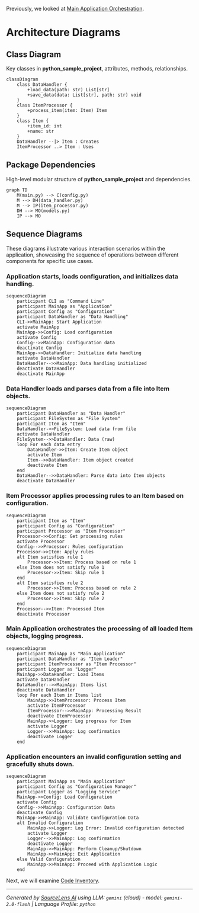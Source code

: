 Previously, we looked at [Main Application Orchestration](06_main-application-orchestration.md).

# Architecture Diagrams
## Class Diagram
Key classes in **python_sample_project**, attributes, methods, relationships.
```mermaid
classDiagram
    class DataHandler {
        +load_data(path: str) List[str]
        +save_data(data: List[str], path: str) void
    }
    class ItemProcessor {
        +process_item(item: Item) Item
    }
    class Item {
        +item_id: int
        +name: str
    }
    DataHandler --|> Item : Creates
    ItemProcessor ..> Item : Uses
```
## Package Dependencies
High-level modular structure of **python_sample_project** and dependencies.
```mermaid
graph TD
    M(main.py) --> C(config.py)
    M --> DH(data_handler.py)
    M --> IP(item_processor.py)
    DH --> MO(models.py)
    IP --> MO
```
## Sequence Diagrams
These diagrams illustrate various interaction scenarios within the application, showcasing the sequence of operations between different components for specific use cases.
### Application starts, loads configuration, and initializes data handling.
```mermaid
sequenceDiagram
    participant CLI as "Command Line"
    participant MainApp as "Application"
    participant Config as "Configuration"
    participant DataHandler as "Data Handling"
    CLI->>MainApp: Start Application
    activate MainApp
    MainApp->>Config: Load configuration
    activate Config
    Config-->>MainApp: Configuration data
    deactivate Config
    MainApp->>DataHandler: Initialize data handling
    activate DataHandler
    DataHandler-->>MainApp: Data handling initialized
    deactivate DataHandler
    deactivate MainApp
```
### Data Handler loads and parses data from a file into Item objects.
```mermaid
sequenceDiagram
    participant DataHandler as "Data Handler"
    participant FileSystem as "File System"
    participant Item as "Item"
    DataHandler->>FileSystem: Load data from file
    activate DataHandler
    FileSystem-->>DataHandler: Data (raw)
    loop For each data entry
        DataHandler->>Item: Create Item object
        activate Item
        Item-->>DataHandler: Item object created
        deactivate Item
    end
    DataHandler-->>DataHandler: Parse data into Item objects
    deactivate DataHandler
```
### Item Processor applies processing rules to an Item based on configuration.
```mermaid
sequenceDiagram
    participant Item as "Item"
    participant Config as "Configuration"
    participant Processor as "Item Processor"
    Processor->>Config: Get processing rules
    activate Processor
    Config-->>Processor: Rules configuration
    Processor->>Item: Apply rules
    alt Item satisfies rule 1
        Processor->>Item: Process based on rule 1
    else Item does not satisfy rule 1
        Processor->>Item: Skip rule 1
    end
    alt Item satisfies rule 2
        Processor->>Item: Process based on rule 2
    else Item does not satisfy rule 2
        Processor->>Item: Skip rule 2
    end
    Processor-->>Item: Processed Item
    deactivate Processor
```
### Main Application orchestrates the processing of all loaded Item objects, logging progress.
```mermaid
sequenceDiagram
    participant MainApp as "Main Application"
    participant DataHandler as "Item Loader"
    participant ItemProcessor as "Item Processor"
    participant Logger as "Logger"
    MainApp->>DataHandler: Load Items
    activate DataHandler
    DataHandler-->>MainApp: Items list
    deactivate DataHandler
    loop For each Item in Items list
        MainApp->>ItemProcessor: Process Item
        activate ItemProcessor
        ItemProcessor-->>MainApp: Processing Result
        deactivate ItemProcessor
        MainApp->>Logger: Log progress for Item
        activate Logger
        Logger-->>MainApp: Log confirmation
        deactivate Logger
    end
```
### Application encounters an invalid configuration setting and gracefully shuts down.
```mermaid
sequenceDiagram
    participant MainApp as "Main Application"
    participant Config as "Configuration Manager"
    participant Logger as "Logging Service"
    MainApp->>Config: Load Configuration
    activate Config
    Config-->>MainApp: Configuration Data
    deactivate Config
    MainApp->>MainApp: Validate Configuration Data
    alt Invalid Configuration
        MainApp->>Logger: Log Error: Invalid configuration detected
        activate Logger
        Logger-->>MainApp: Log confirmation
        deactivate Logger
        MainApp->>MainApp: Perform Cleanup/Shutdown
        MainApp->>MainApp: Exit Application
    else Valid Configuration
        MainApp->>MainApp: Proceed with Application Logic
    end
```

Next, we will examine [Code Inventory](08_code_inventory.md).


---

*Generated by [SourceLens AI](https://github.com/darijo2yahoocom/sourceLensAI) using LLM: `gemini` (cloud) - model: `gemini-2.0-flash` | Language Profile: `python`*